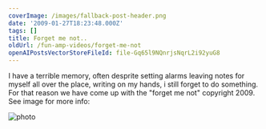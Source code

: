 ```yaml
---
coverImage: /images/fallback-post-header.png
date: '2009-01-27T18:23:48.000Z'
tags: []
title: Forget me not..
oldUrl: /fun-amp-videos/forget-me-not
openAIPostsVectorStoreFileId: file-Gq65l9NQnrjsNqrL2i92yuG8
---
```


I have a terrible memory, often desprite setting alarms leaving notes for myself all over the place, writing on my hands, i still forget to do something. For that reason we have come up with the "forget me not" copyright 2009\. See image for more info:

<!-- more -->

![photo](/wp-content/uploads/2009/01/photo.jpg "photo")
